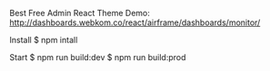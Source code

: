 Best Free Admin React Theme
Demo: http://dashboards.webkom.co/react/airframe/dashboards/monitor/

Install
$ npm intall

Start
$ npm run build:dev 
$ npm run build:prod
